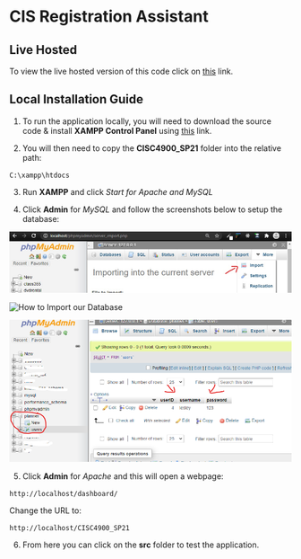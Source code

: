 # CIS Registration Assistant

## Live Hosted

To view the live hosted version of this code click on [this](https://cisc4900.herokuapp.com/) link.

## Local Installation Guide

1. To run the application locally, you will need to download the source code & install **XAMPP Control Panel** using [this](https://www.apachefriends.org/download.html) link.

2. You will then need to copy the **CISC4900_SP21** folder into the relative path:

```
C:\xampp\htdocs
```

3. Run **XAMPP** and click *Start for Apache and MySQL*

4. Click **Admin** for *MySQL* and follow the screenshots below to setup the database:

![Importing into the Current Server](./img/MySQL_Install_1.png)

![How to Import our Database](./img/MySQL_Install_2.png)

![Where our Data is Stored and How to Modify It](./img/MySQL_Install_3.png)

5. Click **Admin** for *Apache* and this will open a webpage:

```
http://localhost/dashboard/
```

Change the URL to:

```
http://localhost/CISC4900_SP21
```

6. From here you can click on the **src** folder to test the application.
